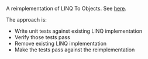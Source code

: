 A reimplementation of LINQ To Objects. See [here](https://codeblog.jonskeet.uk/category/edulinq/).

The approach is:
* Write unit tests against existing LINQ implementation
* Verify those tests pass
* Remove existing LINQ implementation
* Make the tests pass against the reimplementation